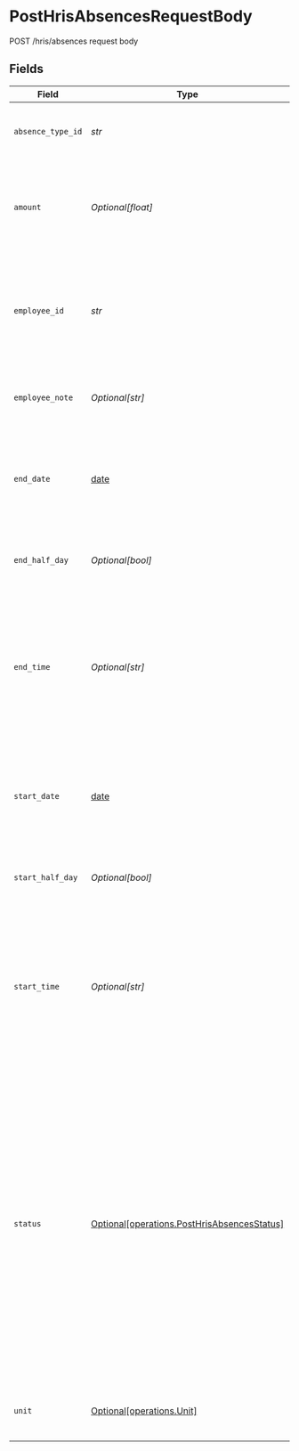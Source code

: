 # PostHrisAbsencesRequestBody

POST /hris/absences request body


## Fields

| Field                                                                                                                                                                                                                                                                                                      | Type                                                                                                                                                                                                                                                                                                       | Required                                                                                                                                                                                                                                                                                                   | Description                                                                                                                                                                                                                                                                                                |
| ---------------------------------------------------------------------------------------------------------------------------------------------------------------------------------------------------------------------------------------------------------------------------------------------------------- | ---------------------------------------------------------------------------------------------------------------------------------------------------------------------------------------------------------------------------------------------------------------------------------------------------------- | ---------------------------------------------------------------------------------------------------------------------------------------------------------------------------------------------------------------------------------------------------------------------------------------------------------- | ---------------------------------------------------------------------------------------------------------------------------------------------------------------------------------------------------------------------------------------------------------------------------------------------------------- |
| `absence_type_id`                                                                                                                                                                                                                                                                                          | *str*                                                                                                                                                                                                                                                                                                      | :heavy_check_mark:                                                                                                                                                                                                                                                                                         | The ID of the absence type in Kombo (not its `remote_id`).                                                                                                                                                                                                                                                 |
| `amount`                                                                                                                                                                                                                                                                                                   | *Optional[float]*                                                                                                                                                                                                                                                                                          | :heavy_minus_sign:                                                                                                                                                                                                                                                                                         | Specifying this also requires specifying `unit`. This is supported by very few tools.                                                                                                                                                                                                                      |
| `employee_id`                                                                                                                                                                                                                                                                                              | *str*                                                                                                                                                                                                                                                                                                      | :heavy_check_mark:                                                                                                                                                                                                                                                                                         | The ID of the employee in Kombo or their ID in the remote system by prefixing it with `remote:` (e.g., `remote:12312`)                                                                                                                                                                                     |
| `employee_note`                                                                                                                                                                                                                                                                                            | *Optional[str]*                                                                                                                                                                                                                                                                                            | :heavy_check_mark:                                                                                                                                                                                                                                                                                         | A note describing the reason for this absence.                                                                                                                                                                                                                                                             |
| `end_date`                                                                                                                                                                                                                                                                                                 | [date](https://docs.python.org/3/library/datetime.html#date-objects)                                                                                                                                                                                                                                       | :heavy_minus_sign:                                                                                                                                                                                                                                                                                         | When the absence ends. This is a plain date (i.e., `yyyy-MM-dd`), all time information is discarded.<br/><br/>[](https://developer.mozilla.org/en-US/docs/Web/JavaScript/Reference/Global_Objects/Date/toISOString)                                                                                        |
| `end_half_day`                                                                                                                                                                                                                                                                                             | *Optional[bool]*                                                                                                                                                                                                                                                                                           | :heavy_minus_sign:                                                                                                                                                                                                                                                                                         | `true` if the absence should end in the middle of the day.                                                                                                                                                                                                                                                 |
| `end_time`                                                                                                                                                                                                                                                                                                 | *Optional[str]*                                                                                                                                                                                                                                                                                            | :heavy_minus_sign:                                                                                                                                                                                                                                                                                         | When the absence ends. Follows the format `HH:mm` or `HH:mm:ss` (e.g., `14:45:15`). If `end_time` is specified, `start_time` has to be specified as well.                                                                                                                                                  |
| `start_date`                                                                                                                                                                                                                                                                                               | [date](https://docs.python.org/3/library/datetime.html#date-objects)                                                                                                                                                                                                                                       | :heavy_minus_sign:                                                                                                                                                                                                                                                                                         | When the absence starts. This is a plain date (i.e., `yyyy-MM-dd`), all time information is discarded.<br/><br/>[](https://developer.mozilla.org/en-US/docs/Web/JavaScript/Reference/Global_Objects/Date/toISOString)                                                                                      |
| `start_half_day`                                                                                                                                                                                                                                                                                           | *Optional[bool]*                                                                                                                                                                                                                                                                                           | :heavy_minus_sign:                                                                                                                                                                                                                                                                                         | `true` if the absence should start in the middle of the day.                                                                                                                                                                                                                                               |
| `start_time`                                                                                                                                                                                                                                                                                               | *Optional[str]*                                                                                                                                                                                                                                                                                            | :heavy_minus_sign:                                                                                                                                                                                                                                                                                         | When the absence begins. Follows the format `HH:mm` or `HH:mm:ss` (e.g., `14:45:15`). If `start_time` is specified, `end_time` has to be specified as well.                                                                                                                                                |
| `status`                                                                                                                                                                                                                                                                                                   | [Optional[operations.PostHrisAbsencesStatus]](../../models/operations/posthrisabsencesstatus.md)                                                                                                                                                                                                           | :heavy_minus_sign:                                                                                                                                                                                                                                                                                         | Specify if the absence should be created in the requested or approved state. Please note that some tools might approve absences automatically if they were created for an absence type that does not require approval. There are more edge cases that might cause an absence to be approved automatically. |
| `unit`                                                                                                                                                                                                                                                                                                     | [Optional[operations.Unit]](../../models/operations/unit.md)                                                                                                                                                                                                                                               | :heavy_minus_sign:                                                                                                                                                                                                                                                                                         | Specifying this also requires specifying `amount`.                                                                                                                                                                                                                                                         |